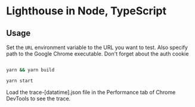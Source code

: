 # Lighthouse in Node, TypeScript

## Usage

Set the `URL` environment variable to the URL you want to test. Also specify path to the Google Chrome executable. Don't forget about the auth cookie

```sh

yarn && yarn build

yarn start
```

Load the trace-[datatime].json file in the Performance tab of Chrome DevTools to see the trace.
